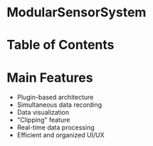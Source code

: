 # ModularSensorSystem

# Table of Contents

# Main Features
- Plugin-based architecture
- Simultaneous data recording
- Data visualization
- "Clipping" feature
- Real-time data processing
- Efficient and organized UI/UX